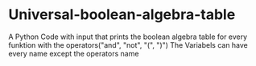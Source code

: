 # Universal-boolean-algebra-table
A Python Code with input that prints the boolean algebra table for every funktion with the operators("and", "not", "(", ")") 
The Variabels can have every name except the operators name
